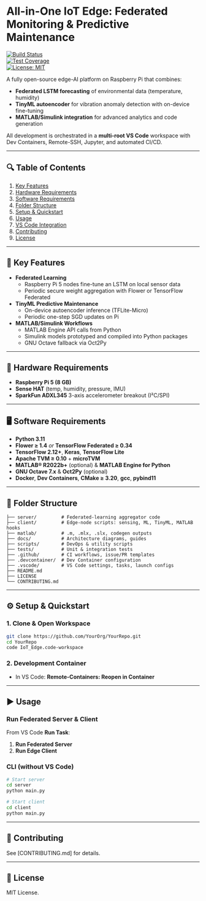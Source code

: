 # All-in-One IoT Edge: Federated Monitoring & Predictive Maintenance

[![Build Status](https://github.com/YourOrg/YourRepo/actions/workflows/ci.yml/badge.svg)](https://github.com/YourOrg/YourRepo/actions)  
[![Test Coverage](https://img.shields.io/codecov/c/github/YourOrg/YourRepo.svg)](https://codecov.io/gh/YourOrg/YourRepo)  
[![License: MIT](https://img.shields.io/badge/License-MIT-blue.svg)](LICENSE)  

A fully open-source edge-AI platform on Raspberry Pi that combines:  
- **Federated LSTM forecasting** of environmental data (temperature, humidity)  
- **TinyML autoencoder** for vibration anomaly detection with on-device fine-tuning  
- **MATLAB/Simulink integration** for advanced analytics and code generation  

All development is orchestrated in a **multi-root VS Code** workspace with Dev Containers, Remote-SSH, Jupyter, and automated CI/CD.

---

## 🔍 Table of Contents

1. [Key Features](#-key-features)  
2. [Hardware Requirements](#-hardware-requirements)  
3. [Software Requirements](#-software-requirements)  
4. [Folder Structure](#-folder-structure)  
5. [Setup & Quickstart](#-setup--quickstart)  
6. [Usage](#-usage)  
7. [VS Code Integration](#-vs-code-integration)  
8. [Contributing](#-contributing)  
9. [License](#-license)  

---

## 🚀 Key Features

- **Federated Learning**  
  - Raspberry Pi 5 nodes fine-tune an LSTM on local sensor data  
  - Periodic secure weight aggregation with Flower or TensorFlow Federated  
- **TinyML Predictive Maintenance**  
  - On-device autoencoder inference (TFLite-Micro)  
  - Periodic one-step SGD updates on Pi  
- **MATLAB/Simulink Workflows**  
  - MATLAB Engine API calls from Python  
  - Simulink models prototyped and compiled into Python packages  
  - GNU Octave fallback via Oct2Py  

---

## 🧰 Hardware Requirements

- **Raspberry Pi 5 (8 GB)**  
- **Sense HAT** (temp, humidity, pressure, IMU)  
- **SparkFun ADXL345** 3-axis accelerometer breakout (I²C/SPI)  

---

## 🖥️ Software Requirements

- **Python 3.11**  
- **Flower ≥ 1.4** *or* **TensorFlow Federated ≥ 0.34**  
- **TensorFlow 2.12+**, **Keras**, **TensorFlow Lite**  
- **Apache TVM ≥ 0.10** + **microTVM**  
- **MATLAB® R2022b+** (optional) & **MATLAB Engine for Python**  
- **GNU Octave 7.x** & **Oct2Py** (optional)  
- **Docker**, **Dev Containers**, **CMake ≥ 3.20**, **gcc**, **pybind11**  

---

## 📁 Folder Structure

```text
├── server/         # Federated-learning aggregator code
├── client/         # Edge-node scripts: sensing, ML, TinyML, MATLAB hooks
├── matlab/         # .m, .mlx, .slx, codegen outputs
├── docs/           # Architecture diagrams, guides
├── scripts/        # DevOps & utility scripts
├── tests/          # Unit & integration tests
├── .github/        # CI workflows, issue/PR templates
├── .devcontainer/  # Dev Container configuration
├── .vscode/        # VS Code settings, tasks, launch configs
├── README.md
├── LICENSE
└── CONTRIBUTING.md
```

---

## ⚙️ Setup & Quickstart

### 1. Clone & Open Workspace
```bash
git clone https://github.com/YourOrg/YourRepo.git
cd YourRepo
code IoT_Edge.code-workspace
```

### 2. Development Container  
- In VS Code: **Remote-Containers: Reopen in Container**  

---

## ▶️ Usage

### Run Federated Server & Client
From VS Code **Run Task**:

1. **Run Federated Server**  
2. **Run Edge Client**

### CLI (without VS Code)
```bash
# Start server
cd server
python main.py

# Start client
cd client
python main.py
```

---

## 🤝 Contributing

See [CONTRIBUTING.md] for details.

---

## 📄 License

MIT License.
